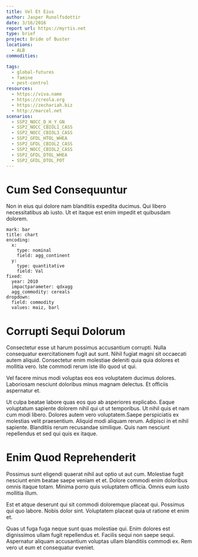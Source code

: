 ```yaml
---
title: Vel Et Eius
author: Jasper Runolfsdottir
date: 3/16/2016
report url: https://myrtis.net
type: brief
project: Bride of Buster
locations:
  - ALB
commodities:

tags:
  - global-futures
  - famine
  - pest-control
resources:
  - https://viva.name
  - https://creola.org
  - https://zechariah.biz
  - http://marcel.net
scenarios:
  - SSP2_NOCC_D_H_Y_GN
  - SSP2_NOCC_CBIOL1_CASS
  - SSP2_NOCC_CBIOL3_CASS
  - SSP2_GFDL_HTOL_WHEA
  - SSP2_GFDL_CBIOL2_CASS
  - SSP2_NOCC_CBIOL2_CASS
  - SSP2_GFDL_DTOL_WHEA
  - SSP2_GFDL_DTOL_POT
---
```

# Cum Sed Consequuntur
Non in eius qui dolore nam blanditiis expedita ducimus. Qui libero necessitatibus ab iusto. Ut et itaque est enim impedit et quibusdam dolorem.

```vis
mark: bar
title: chart
encoding:
  x:
    type: nominal
    field: agg_continent
  y:
    type: quantitative
    field: Val
fixed:
  year: 2010
  impactparameter: qdxagg
  agg_commodity: cereals
dropdown:
  field: commodity
  values: maiz, barl
```

# Corrupti Sequi Dolorum
Consectetur esse ut harum possimus accusantium corrupti. Nulla consequatur exercitationem fugit aut sunt. Nihil fugiat magni sit occaecati autem aliquid. Consectetur enim molestiae deleniti quia quia dolores et mollitia vero. Iste commodi rerum iste illo quod ut qui.
 Vel facere minus modi voluptas eos eos voluptatem ducimus dolores. Laboriosam nesciunt doloribus minus magnam delectus. Et officiis aspernatur et.
 Ut culpa beatae labore quas eos quo ab asperiores explicabo. Eaque voluptatum sapiente dolorem nihil qui ut ut temporibus. Ut nihil quis et nam cum modi libero. Dolores autem vero voluptatem.Saepe perspiciatis ex molestias velit praesentium. Aliquid modi aliquam rerum. Adipisci in et nihil sapiente. Blanditiis rerum recusandae similique. Quis nam nesciunt repellendus et sed qui quis ex itaque.

# Enim Quod Reprehenderit
Possimus sunt eligendi quaerat nihil aut optio ut aut cum. Molestiae fugit nesciunt enim beatae saepe veniam et et. Dolore commodi enim doloribus omnis itaque totam. Minima porro quis voluptatem officia. Omnis eum iusto mollitia illum.
 Est et atque deserunt qui sit commodi doloremque placeat qui. Possimus qui quo labore. Nobis dolor sint. Voluptatem placeat quia ut ratione et enim et.
 Quas ut fuga fuga neque sunt quas molestiae qui. Enim dolores est dignissimos ullam fugit repellendus et. Facilis sequi non saepe sequi. Aspernatur aliquam accusantium voluptas ullam blanditiis commodi ex. Rem vero ut eum et consequatur eveniet.
